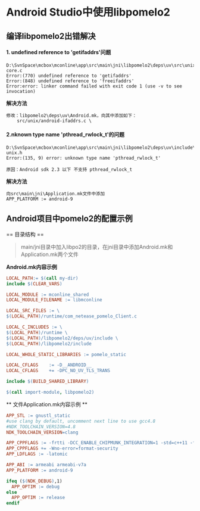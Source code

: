 # Android Studio中使用libpomelo2
## 编译libpomelo2出错解决
#### 1. undefined reference to 'getifaddrs'问题
```error
D:\SvnSpace\mcbox\mconline\app\src\main\jni\libpomelo2\deps\uv\src\unix\linux-core.c
Error:(770) undefined reference to 'getifaddrs'
Error:(848) undefined reference to 'freeifaddrs'
Error:error: linker command failed with exit code 1 (use -v to see invocation)
```
**解决方法**
```code
修改：libpomelo2\deps\uv\Android.mk，向其中添加如下：
    src/unix/android-ifaddrs.c \
```


#### 2.nknown type name 'pthread_rwlock_t'的问题
```error
D:\SvnSpace\mcbox\mconline\app\src\main\jni\libpomelo2\deps\uv\include\uv-unix.h
Error:(135, 9) error: unknown type name 'pthread_rwlock_t'

原因：Android sdk 2.3 以下 不支持 pthread_rwlock_t
```
**解决方法**
```code
向src\main\jni\Application.mk文件中添加
APP_PLATFORM := android-9
```



## Android项目中pomelo2的配置示例
== 目录结构 ==
> main/jni目录中加入libpo2的目录，在jni目录中添加Android.mk和Application.mk两个文件

**Android.mk内容示例**
```mk
LOCAL_PATH:= $(call my-dir)
include $(CLEAR_VARS)

LOCAL_MODULE := mconline_shared
LOCAL_MODULE_FILENAME := libmconline

LOCAL_SRC_FILES := \
$(LOCAL_PATH)/runtime/com_netease_pomelo_Client.c

LOCAL_C_INCLUDES := \
$(LOCAL_PATH)/runtime \
$(LOCAL_PATH)/libpomelo2/deps/uv/include \
$(LOCAL_PATH)/libpomelo2/include

LOCAL_WHOLE_STATIC_LIBRARIES := pomelo_static

LOCAL_CFLAGS    := -D__ANDROID__
LOCAL_CFLAGS    += -DPC_NO_UV_TLS_TRANS

include $(BUILD_SHARED_LIBRARY)

$(call import-module, libpomelo2)
```
** 文件Application.mk内容示例 **
```mk
APP_STL := gnustl_static
#use clang by default, uncomment next line to use gcc4.8
#NDK_TOOLCHAIN_VERSION=4.8
NDK_TOOLCHAIN_VERSION=clang

APP_CPPFLAGS := -frtti -DCC_ENABLE_CHIPMUNK_INTEGRATION=1 -std=c++11 -fsigned-char
APP_CPPFLAGS += -Wno-error=format-security
APP_LDFLAGS := -latomic

APP_ABI := armeabi armeabi-v7a
APP_PLATFORM := android-9

ifeq ($(NDK_DEBUG),1)
  APP_OPTIM := debug
else
  APP_OPTIM := release
endif
```






